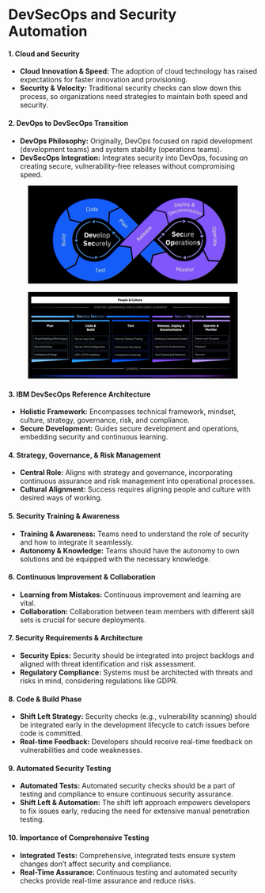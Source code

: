 # DevSecOps and Security Automation

#### 1. **Cloud and Security**

* **Cloud Innovation & Speed:** The adoption of cloud technology has raised expectations for faster innovation and provisioning.
* **Security & Velocity:** Traditional security checks can slow down this process, so organizations need strategies to maintain both speed and security.

#### 2. **DevOps to DevSecOps Transition**

* **DevOps Philosophy:** Originally, DevOps focused on rapid development (development teams) and system stability (operations teams).
* **DevSecOps Integration:** Integrates security into DevOps, focusing on creating secure, vulnerability-free releases without compromising speed.

<figure><img src="../.gitbook/assets/image (73).png" alt=""><figcaption></figcaption></figure>

<figure><img src="../.gitbook/assets/image (72).png" alt=""><figcaption></figcaption></figure>

#### 3. **IBM DevSecOps Reference Architecture**

* **Holistic Framework:** Encompasses technical framework, mindset, culture, strategy, governance, risk, and compliance.
* **Secure Development:** Guides secure development and operations, embedding security and continuous learning.

#### 4. **Strategy, Governance, & Risk Management**

* **Central Role:** Aligns with strategy and governance, incorporating continuous assurance and risk management into operational processes.
* **Cultural Alignment:** Success requires aligning people and culture with desired ways of working.

#### 5. **Security Training & Awareness**

* **Training & Awareness:** Teams need to understand the role of security and how to integrate it seamlessly.
* **Autonomy & Knowledge:** Teams should have the autonomy to own solutions and be equipped with the necessary knowledge.

#### 6. **Continuous Improvement & Collaboration**

* **Learning from Mistakes:** Continuous improvement and learning are vital.
* **Collaboration:** Collaboration between team members with different skill sets is crucial for secure deployments.

#### 7. **Security Requirements & Architecture**

* **Security Epics:** Security should be integrated into project backlogs and aligned with threat identification and risk assessment.
* **Regulatory Compliance:** Systems must be architected with threats and risks in mind, considering regulations like GDPR.

#### 8. **Code & Build Phase**

* **Shift Left Strategy:** Security checks (e.g., vulnerability scanning) should be integrated early in the development lifecycle to catch issues before code is committed.
* **Real-time Feedback:** Developers should receive real-time feedback on vulnerabilities and code weaknesses.

#### 9. **Automated Security Testing**

* **Automated Tests:** Automated security checks should be a part of testing and compliance to ensure continuous security assurance.
* **Shift Left & Automation:** The shift left approach empowers developers to fix issues early, reducing the need for extensive manual penetration testing.

#### 10. **Importance of Comprehensive Testing**

* **Integrated Tests:** Comprehensive, integrated tests ensure system changes don’t affect security and compliance.
* **Real-Time Assurance:** Continuous testing and automated security checks provide real-time assurance and reduce risks.
